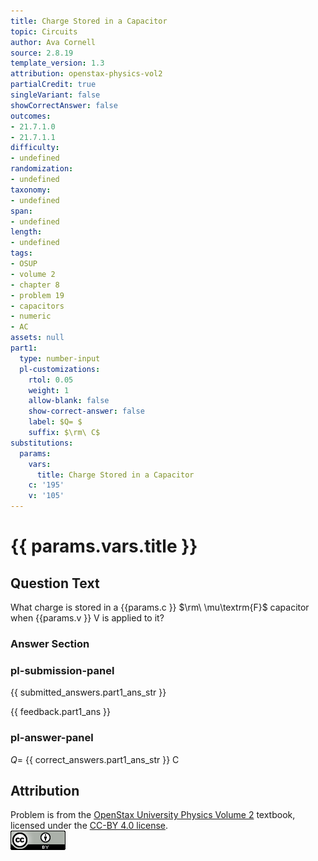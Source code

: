 ```yaml
---
title: Charge Stored in a Capacitor
topic: Circuits
author: Ava Cornell
source: 2.8.19
template_version: 1.3
attribution: openstax-physics-vol2
partialCredit: true
singleVariant: false
showCorrectAnswer: false
outcomes:
- 21.7.1.0
- 21.7.1.1
difficulty:
- undefined
randomization:
- undefined
taxonomy:
- undefined
span:
- undefined
length:
- undefined
tags:
- OSUP
- volume 2
- chapter 8
- problem 19
- capacitors
- numeric
- AC
assets: null
part1:
  type: number-input
  pl-customizations:
    rtol: 0.05
    weight: 1
    allow-blank: false
    show-correct-answer: false
    label: $Q= $
    suffix: $\rm\ C$
substitutions:
  params:
    vars:
      title: Charge Stored in a Capacitor
    c: '195'
    v: '105'
---
```

# {{ params.vars.title }}

## Question Text

What charge is stored in a {{params.c }} $\rm\ \mu\textrm{F}$ capacitor when {{params.v }}$\textrm{ V}$ is applied to it?

### Answer Section

### pl-submission-panel

{{ submitted_answers.part1_ans_str }}

{{ feedback.part1_ans }}

### pl-answer-panel

$Q=$ {{ correct_answers.part1_ans_str }} $\textrm{ C}$

## Attribution

Problem is from the [OpenStax University Physics Volume 2](https://openstax.org/details/books/university-physics-volume-2) textbook, licensed under the [CC-BY 4.0 license](https://creativecommons.org/licenses/by/4.0/).<br>![Image representing the Creative Commons 4.0 BY license.](https://raw.githubusercontent.com/firasm/bits/master/by.png)